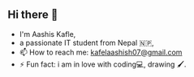 ## Hi there 👋

<!--
**aashis13/aashis13** is a ✨ _special_ ✨ repository because its `README.md` (this file) appears on your GitHub profile.

Here are some ideas to get you started:

- 🔭 I’m currently working on ...
- 🌱 I’m currently learning ...
- 👯 I’m looking to collaborate on ...
- 🤔 I’m looking for help with ...
- 💬 Ask me about ...
- 📫 How to reach me: ...
- 😄 Pronouns: ...
- ⚡ Fun fact: ...
-->
  - I'm Aashis Kafle, 
  - a passionate IT student from Nepal 🇳🇵,
  - 📫 How to reach me: kafelaashish07@gmail.com
  -  ⚡ Fun fact: i am in love  with  coding💻, drawing 🖌.

